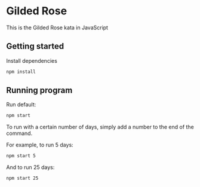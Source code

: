 # Gilded Rose

This is the Gilded Rose kata in JavaScript

## Getting started

Install dependencies

```sh
npm install
```

## Running program

Run default:

```sh
npm start
```

To run with a certain number of days, simply add a number to the end of the command.

For example, to run 5 days:

```sh
npm start 5
```

And to run 25 days:

```sh
npm start 25
```